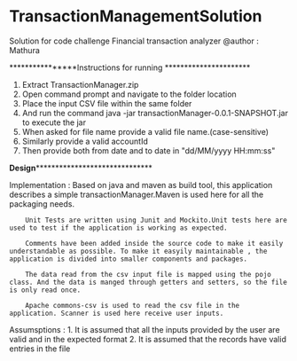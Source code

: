 # TransactionManagementSolution
Solution for code challenge Financial transaction analyzer
@author : Mathura

****************Instructions for running **********************

1. Extract TransactionManager.zip
2. Open command prompt and navigate to the folder location
3. Place the input CSV file within the same folder
4. And run the command java -jar transactionManager-0.0.1-SNAPSHOT.jar to execute the jar
5. When asked for file name provide a valid file name.(case-sensitive)
6. Similarly provide a valid accountId 
7. Then provide both from date and to date in "dd/MM/yyyy HH:mm:ss"



**************Design********************************************

Implementation : Based on java and maven as build tool, this application describes a simple transactionManager.Maven is used here for all the packaging needs.
		
		Unit Tests are written using Junit and Mockito.Unit tests here are used to test if the application is working as expected.
		
		Comments have been added inside the source code to make it easily understandable as possible. To make it easyily maintainable , the application is divided into smaller components and packages.
		
		The data read from the csv input file is mapped using the pojo class. And the data is manged through getters and setters, so the file is only read once.

		Apache commons-csv is used to read the csv file in the application. Scanner is used here receive user inputs.


Assumsptions : 1. It is assumed that all the inputs provided by the user are valid and in the expected format
	       2. It is assumed that the records have valid entries in the file 
		
